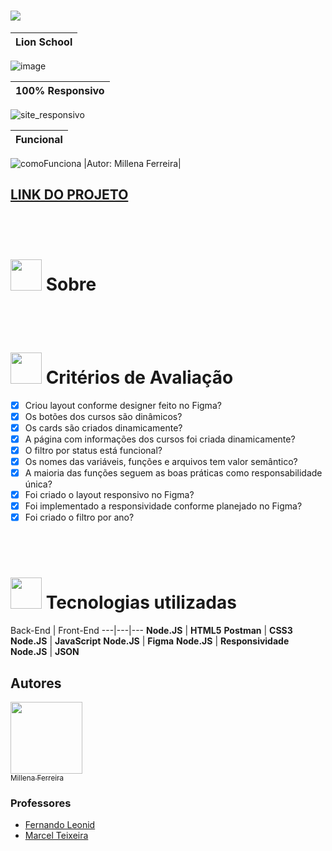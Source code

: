 # <img src="https://user-images.githubusercontent.com/88831304/230796364-878082c2-c59c-4e2c-9995-42687b5b49b4.png"> 


|Lion School|
|:---:|
![image]()

|100% Responsivo|
|:---:|
![site_responsivo]()

|Funcional|
|:---:|
![comoFunciona]()
|Autor: Millena Ferreira|



## [LINK DO PROJETO](https://millenaferreira.github.io/Lion-School-Integracao-FrontEnd/Home/html/index.html)

<br>
<br>

# <img src="https://media.giphy.com/media/VgCDAzcKvsR6OM0uWg/giphy.gif" width="50">  Sobre 
<!-- Site feito para ser um clone do WhatsApp Web, a partir desse site foi desenvolvido novas técnicas e vários aprendizados novos sobre todas as tecnologias utilizadas, além disso o site conta com total responsividade onde até mesmo o proprio WhatsApp não é responsivo trazendo assim uma otima experiência para o usuário. -->

<br>
<br>

# <img src="https://user-images.githubusercontent.com/88831304/225632608-6c7bd2d2-df4b-4edf-9f9d-83426a0ed590.png" width="50"> Critérios de Avaliação

- [X] Criou layout conforme designer feito no Figma?
- [X] Os botões dos cursos são dinâmicos?
- [X] Os cards são criados dinamicamente?
- [X] A página com informações dos cursos foi criada dinamicamente?
- [X] O filtro por status está funcional?
- [X] Os nomes das variáveis, funções e arquivos tem valor semântico?
- [X] A maioria das funções seguem as boas práticas como responsabilidade única?
- [X] Foi criado o layout responsivo no Figma?
- [X] Foi implementado a responsividade conforme planejado no Figma?
- [X] Foi criado o filtro por ano?

<br>
<br>

# <img src="https://user-images.githubusercontent.com/88831304/225631175-1de0d5cc-42fc-4356-9797-e10da3e59491.gif" width="50"> Tecnologias utilizadas 


Back-End | Front-End 
---|---|---
**Node.JS** | **HTML5**
**Postman** | **CSS3**
**Node.JS** | **JavaScript**
**Node.JS** | **Figma**
**Node.JS** | **Responsividade**
**Node.JS** | **JSON**






## Autores
[<img src="https://user-images.githubusercontent.com/88831304/206808476-0b8f2629-f1c5-4115-a5d4-e370d0db45be.jpeg" width=115><br><sub>Millena Ferreira</sub>](https://github.com/MillenaFerreira)

### Professores
- [Fernando Leonid](https://github.com/fernandoleonid)
- [Marcel Teixeira](https://github.com/marcelnt)